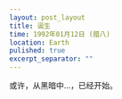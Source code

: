 ```yaml
---
layout: post_layout
title: 诞生
time: 1992年01月12日 (腊八)
location: Earth
pulished: true
excerpt_separator: ""
---
```


或许，从黑暗中...，已经开始。


